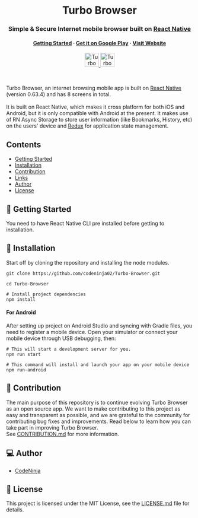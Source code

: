 <h1 align="center">
    Turbo Browser
</h1>
<h3 align="center">
   <strong>Simple</strong> &amp; <strong>Secure</strong> Internet mobile browser built on <a href="https://reactnative.dev/"><strong>React Native</strong></a>
</h3>
<h4 align="center">
  <a href="">Getting Started</a> <span> <strong>·</strong> </span> <a href="https://play.google.com/store/apps/details?id=com.turbo_infinitus">Get it on Google Play</a> <span> <strong>·</strong> </span> <a href="https://turbo-browser.netlify.app/">Visit Website</a>
</h4>
<p align="center">
  <a target="_blank" href="https://play.google.com/store/apps/details?id=com.turbo_infinitus">
    <img height="38px" src="https://res.cloudinary.com/dpj9ddsjf/image/upload/v1616240506/get-it-on-google-play_ncjdep.svg" alt="Turbo Browser on Google Play" />
  </a>
  <a target="_blank" href="https://turbo-browser.netlify.app/">
    <img height="38px" src="https://res.cloudinary.com/dpj9ddsjf/image/upload/v1616242244/visit-website_axucr8.svg" alt="Turbo Browser website" />
  </a>
</p>
<br>
<p>
    Turbo Browser, an internet browsing mobile app is built on <a href="https://reactnative.dev/">React Native</a> (version 0.63.4) and has 8 screens in total.<br><br>
    It is built on React Native, which makes it cross platform for both iOS and Android, but it is only compatible with Android at the present. It makes use of RN Async Storage to store user information (like Bookmarks, History, etc) on the users' device and <a href="https://redux.js.org/">Redux</a> for application state management.
</p>
<h2>
    Contents
</h2>

- [Getting Started](#-----getting-started)
- [Installation](#-installation)
- [Contribution](#-contribution)
- [Links](#-n)
- [Author](#-n)
- [License](#-n)

<h2>
    🚀 Getting Started
</h2>
<p>
    You need to have React Native CLI pre installed before getting to installation.
</p>
<h2>
    📖 Installation
</h2>
<p>
    Start off by cloning the repository and installing the node modules.
</p>

```  
git clone https://github.com/codeninja02/Turbo-Browser.git
  
cd Turbo-Browser

# Install project dependencies
npm install  
``` 

<h4>
    For Android
</h4>
<p>
    After setting up project on Android Studio and syncing with Gradle files, you need to register a mobile device. Open your simulator or connect your mobile device through USB debugging, then:
</p>

```
# This will start a development server for you.
npm run start

# This command will install and launch your app on your mobile device
npm run-android
```

<h2>
    👏 Contribution
</h2>
<p>
    The main purpose of this repository is to continue evolving Turbo Browser as an open source app. We want to make contributing to this project as easy and transparent as possible, and we are grateful to the community for contributing bug fixes and improvements. Read below to learn how you can take part in improving Turbo Browser.<br>
    See <a href="https://github.com/codeninja02/Turbo-Browser/blob/master/docs/Contributing.md">CONTRIBUTION.md</a> for more information.
</p>

<h2>
    💻 Author
</h2>

- [CodeNinja](https://github.com/codeninja02)

<h2>
    📄 License
</h2>
<p>
    This project is licensed under the MIT License, see the <a href="https://github.com/codeninja02/Turbo-Browser/blob/master/LICENSE.md">LICENSE.md</a> file for details.
</p>

